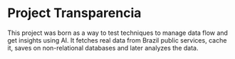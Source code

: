 <h1>Project Transparencia</h1>

<p>This project was born as a way to test techniques to manage data flow and get insights using AI. It fetches real data from Brazil public services, cache it, saves on non-relational databases and later analyzes the data.</p>



